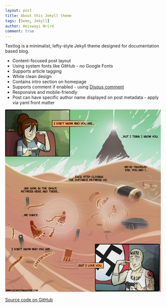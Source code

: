 ```yaml
---
layout: post
title: About this Jekyll theme
tags: [Demo, Jekyll]
author: Heiswayi Nrird
comment: true
---
```


Textlog is a minimalist, lefty-style Jekyll theme designed for documentation based blog.

- Content-focused post layout
- Using system fonts like GitHub - no Google Fonts
- Supports article tagging
- White clean design
- Contains intro section on homepage
- Supports comment if enabled - using [Disqus comment](https://disqus.com/)
- Responsive and mobile-friendly
- Post can have specific author name displayed on post metadata - apply via yaml front matter

![Alt text](/assets/images/85879.jpg)

[Source code on GitHub](https://github.com/heiswayi/textlog)
